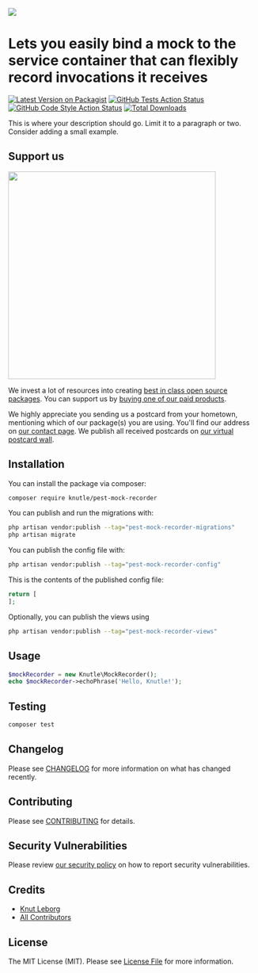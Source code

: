 
[<img src="https://github-ads.s3.eu-central-1.amazonaws.com/support-ukraine.svg?t=1" />](https://supportukrainenow.org)

# Lets you easily bind a mock to the service container that can flexibly record invocations it receives

[![Latest Version on Packagist](https://img.shields.io/packagist/v/knutle/pest-mock-recorder.svg?style=flat-square)](https://packagist.org/packages/knutle/pest-mock-recorder)
[![GitHub Tests Action Status](https://img.shields.io/github/workflow/status/knutle/pest-mock-recorder/run-tests?label=tests)](https://github.com/knutle/pest-mock-recorder/actions?query=workflow%3Arun-tests+branch%3Amain)
[![GitHub Code Style Action Status](https://img.shields.io/github/workflow/status/knutle/pest-mock-recorder/Check%20&%20fix%20styling?label=code%20style)](https://github.com/knutle/pest-mock-recorder/actions?query=workflow%3A"Check+%26+fix+styling"+branch%3Amain)
[![Total Downloads](https://img.shields.io/packagist/dt/knutle/pest-mock-recorder.svg?style=flat-square)](https://packagist.org/packages/knutle/pest-mock-recorder)

This is where your description should go. Limit it to a paragraph or two. Consider adding a small example.

## Support us

[<img src="https://github-ads.s3.eu-central-1.amazonaws.com/pest-mock-recorder.jpg?t=1" width="419px" />](https://spatie.be/github-ad-click/pest-mock-recorder)

We invest a lot of resources into creating [best in class open source packages](https://spatie.be/open-source). You can support us by [buying one of our paid products](https://spatie.be/open-source/support-us).

We highly appreciate you sending us a postcard from your hometown, mentioning which of our package(s) you are using. You'll find our address on [our contact page](https://spatie.be/about-us). We publish all received postcards on [our virtual postcard wall](https://spatie.be/open-source/postcards).

## Installation

You can install the package via composer:

```bash
composer require knutle/pest-mock-recorder
```

You can publish and run the migrations with:

```bash
php artisan vendor:publish --tag="pest-mock-recorder-migrations"
php artisan migrate
```

You can publish the config file with:

```bash
php artisan vendor:publish --tag="pest-mock-recorder-config"
```

This is the contents of the published config file:

```php
return [
];
```

Optionally, you can publish the views using

```bash
php artisan vendor:publish --tag="pest-mock-recorder-views"
```

## Usage

```php
$mockRecorder = new Knutle\MockRecorder();
echo $mockRecorder->echoPhrase('Hello, Knutle!');
```

## Testing

```bash
composer test
```

## Changelog

Please see [CHANGELOG](CHANGELOG.md) for more information on what has changed recently.

## Contributing

Please see [CONTRIBUTING](https://github.com/spatie/.github/blob/main/CONTRIBUTING.md) for details.

## Security Vulnerabilities

Please review [our security policy](../../security/policy) on how to report security vulnerabilities.

## Credits

- [Knut Leborg](https://github.com/knutle)
- [All Contributors](../../contributors)

## License

The MIT License (MIT). Please see [License File](LICENSE.md) for more information.

